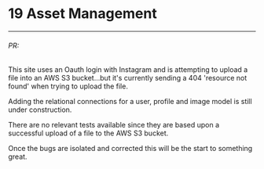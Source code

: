 
# 19 Asset Management
---
###### PR: 


This site uses an Oauth login with Instagram and is attempting to upload a file into an AWS S3 bucket...but it's currently sending a 404 'resource not found' when trying to upload the file.  

Adding the relational connections for a user, profile and image model is still under construction. 

There are no relevant tests available since they are based upon a successful upload of a file to the AWS S3 bucket.

Once the bugs are isolated and corrected this will be the start to something great.
